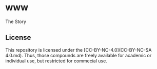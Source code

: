 # www
The Story

## License

This repository is licensed under the [CC-BY-NC-4.0](CC-BY-NC-SA 4.0.md). Thus, those compounds are freely available for academic or individual use, but restricted for commecial use.

